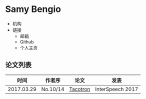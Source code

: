 # Samy Bengio

- 机构
- 链接
  - 邮箱
  - Github
  - 个人主页

## 论文列表

| 时间 | 作者序 | 论文 | 发表 |
|:-:|:-:|---|---|
| 2017.03.29 | No.10/14 | [Tacotron](../Models/TTS2_Acoustic/2017.03.29_Tacotron.md) | InterSpeech 2017 |

